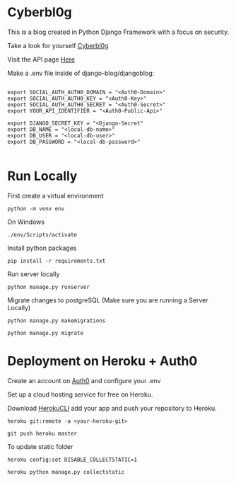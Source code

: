 # Cyberbl0g

This is a blog created in Python Django Framework with a focus on security.

Take a look for yourself [Cyberbl0g](https://cyberbl0g.herokuapp.com/ "Cyberbl0g")

Visit the API page [Here](https://cyberbl0g.herokuapp.com/api/page "Cyberbl0g API")

Make a .env file inside of django-blog/djangoblog:

```

export SOCIAL_AUTH_AUTH0_DOMAIN = "<Auth0-Domain>"
export SOCIAL_AUTH_AUTH0_KEY = "<Auth0-Key>"
export SOCIAL_AUTH_AUTH0_SECRET = "<Auth0-Secret>" 
export YOUR_API_IDENTIFIER = "<Auth0-Public-Api>"

export DJANGO_SECRET_KEY = "<Django-Secret"
export DB_NAME = "<local-db-name>"
export DB_USER = "<local-db-user>"
export DB_PASSWORD = "<local-db-password>"


```

# Run Locally

First create a virtual environment

```python -m venv env```

On Windows

```./env/Scripts/activate```

Install python packages

```pip install -r requirements.txt```

Run server locally

```python manage.py runserver```

Migrate changes to postgreSQL (Make sure you are running a Server Locally)

```python manage.py makemigrations```

```python manage.py migrate```


# Deployment on Heroku + Auth0


Create an account on [Auth0](https://auth0.com/ "Auth0") and configure your .env

Set up a cloud hosting service for free on Heroku.

Download [HerokuCLI](https://devcenter.heroku.com/articles/heroku-cli "heroku-cli") add your app and push your repository to Heroku.

```heroku git:remote -a <your-heroku-git>```

```git push heroku master```

To update static folder

```heroku config:set DISABLE_COLLECTSTATIC=1```

```heroku python manage.py collectstatic```
